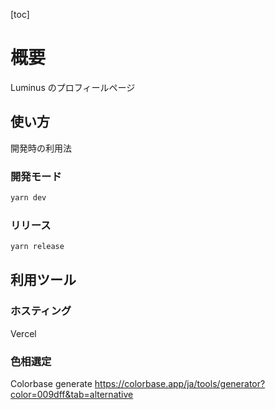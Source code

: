 [toc]

# 概要

Luminus のプロフィールページ

## 使い方

開発時の利用法

### 開発モード

```bash
yarn dev
```

### リリース

```bash
yarn release
```

## 利用ツール

### ホスティング

Vercel

### 色相選定

Colorbase generate
https://colorbase.app/ja/tools/generator?color=009dff&tab=alternative
